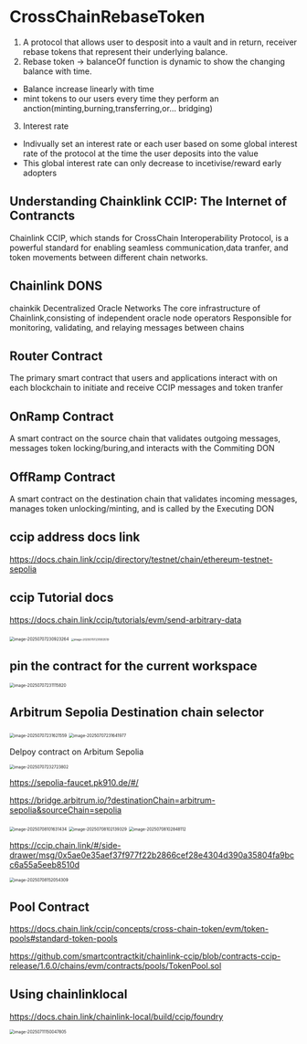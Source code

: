 # CrossChainRebaseToken
1. A protocol that allows user to desposit into a vault and in return, receiver rebase tokens that represent their underlying balance.
2. Rebase token -> balanceOf function is dynamic to show the changing balance with time.
- Balance increase linearly with time
- mint tokens to our users every time they perform an anction(minting,burning,transferring,or... bridging)
3. Interest rate
- Indivually set an interest rate or each user based on some global interest rate of the protocol at the time the user deposits into the value
- This global interest rate can only decrease to incetivise/reward early adopters

## Understanding Chainklink CCIP: The Internet of Contrancts
Chainlink CCIP, which stands for CrossChain Interoperability Protocol, is a powerful standard for enabling seamless  communication,data tranfer, and token movements between different chain networks.

## Chainlink  DONS 
chainkik Decentralized Oracle Networks
The core infrastructure of Chainlink,consisting of independent oracle node operators 
Responsible for monitoring, validating, and relaying messages between chains

## Router Contract
The primary smart contract that users and applications interact with on each blockchain to initiate and receive CCIP messages and token tranfer

## OnRamp Contract
A smart contract on the source chain that validates outgoing messages, messages token locking/buring,and interacts with the Commiting DON

## OffRamp Contract
A smart contract on the destination chain that validates incoming messages, manages token unlocking/minting, and is called by the Executing DON


## ccip address docs link
https://docs.chain.link/ccip/directory/testnet/chain/ethereum-testnet-sepolia

## ccip Tutorial docs
https://docs.chain.link/ccip/tutorials/evm/send-arbitrary-data



<img src="./README.assets/image-20250707230923264.png" alt="image-20250707230923264" style="zoom:50%;" />

<img src="./README.assets/image-20250707231003519.png" alt="image-20250707231003519" style="zoom:33%;" />

## pin the contract for the current workspace

<img src="./README.assets/image-20250707231115820.png" alt="image-20250707231115820" style="zoom:50%;" />

## Arbitrum Sepolia Destination chain selector

<img src="./README.assets/image-20250707231621559.png" alt="image-20250707231621559" style="zoom:50%;" />

<img src="./README.assets/image-20250707231641977.png" alt="image-20250707231641977" style="zoom:50%;" />



Delpoy contract on Arbitum Sepolia

<img src="./README.assets/image-20250707232723802.png" alt="image-20250707232723802" style="zoom: 50%;" />

https://sepolia-faucet.pk910.de/#/

https://bridge.arbitrum.io/?destinationChain=arbitrum-sepolia&sourceChain=sepolia



<img src="./README.assets/image-20250708101631434.png" alt="image-20250708101631434" style="zoom:50%;" />

<img src="./README.assets/image-20250708102139329.png" alt="image-20250708102139329" style="zoom:50%;" />

<img src="./README.assets/image-20250708102848112.png" alt="image-20250708102848112" style="zoom:50%;" />

https://ccip.chain.link/#/side-drawer/msg/0x5ae0e35aef37f977f22b2866cef28e4304d390a35804fa9bcc6a55a5eeb8510d

<img src="./README.assets/image-20250708152054309.png" alt="image-20250708152054309" style="zoom:50%;" />

## Pool Contract

https://docs.chain.link/ccip/concepts/cross-chain-token/evm/token-pools#standard-token-pools

https://github.com/smartcontractkit/chainlink-ccip/blob/contracts-ccip-release/1.6.0/chains/evm/contracts/pools/TokenPool.sol

## Using chainlinklocal

https://docs.chain.link/chainlink-local/build/ccip/foundry

<img src="./README.assets/image-20250711150047805.png" alt="image-20250711150047805" style="zoom:50%;" />































